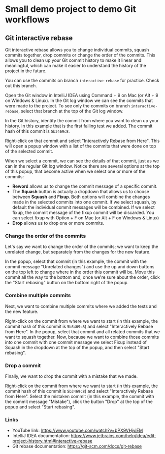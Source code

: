 # Small demo project to demo Git workflows

## Git interactive rebase

Git interactive rebase allows you to change individual commits, squash commits together, drop commits or change the order of the commits.
This allows you to clean up your Git commit history to make it linear and meaningful, which can make it easier to understand
the history of the project in the future.

You can use the commits on branch `interactive-rebase` for practice. Check out this branch.

Open the Git window in IntelliJ IDEA using Command + 9 on Mac (or Alt + 9 on Windows & Linux).
In the Git log window we can see the commits that were made to the project. To see only the commits on branch `interactive-rebase`, select that branch at the top of the Git log window.

In the Git history, identify the commit from where you want to clean up your history. In this example that is the first failing test we added. The commit hash of this commit is `5b3469c8`.

Right-click on that commit and select "Interactively Rebase from Here". This will open a popup window with a list of the commits that were done on top of the selected commit.

When we select a commit, we can see the details of that commit, just as we can in the regular Git log window.
Notice there are several options at the top of this popup, that become active when we select one or more of the commits:

* **Reword** allows us to change the commit message of a specific commit.
* The **Squash** button is actually a dropdown that allows us to choose between **Squash** and **Fixup**. Both options will combine the changes made in the selected commits into one commit. If we select squash, by default the individual commit messages will be combined. If we select fixup, the commit message of the fixup commit will be discarded. You can select fixup with Option + F on Mac (or Alt + F on Windows & Linux)
* **Drop** allows us to drop one or more commits.

### Change the order of the commits
Let's say we want to change the order of the commits; we want to keep the unrelated change, but separately from the changes for the new feature.

In the popup, select that commit (in this example, the commit with the commit message "Unrelated changes") and use the up and down buttons on the top left to change where in the order this commit will be.
Move this commit all the way to the bottom and, once we're sure about the order, click the "Start rebasing" button on the bottom right of the popup.

### Combine multiple commits
Next, we want to combine multiple commits where we added the tests and the new feature.

Right-click on the commit from where we want to start (in this example, the commit hash of this commit is `5b3469c8`) and select "Interactively Rebase from Here".
In the popup, select that commit and all related commits that we want to squash together.
Now, because we want to combine those commits into one commit with one commit message we select Fixup instead of Squash in the dropdown at the top of the popup, and then select "Start rebasing".

### Drop a commit
Finally, we want to drop the commit with a mistake that we made.

Right-click on the commit from where we want to start (in this example, the commit hash of this commit is `5b3469c8`) and select "Interactively Rebase from Here".
Select the mistaken commit (in this example, the commit with the commit message "Mistake"), click the button "Drop" at the top of the popup and select "Start rebasing".

### Links
* YouTube link: https://www.youtube.com/watch?v=bPX9VHjviEM
* IntelliJ IDEA documentation: https://www.jetbrains.com/help/idea/edit-project-history.html#interactive-rebase
* Git rebase documentation: https://git-scm.com/docs/git-rebase
